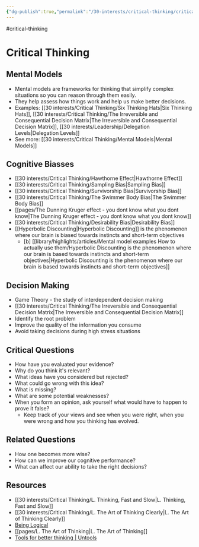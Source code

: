 ```yaml
---
{"dg-publish":true,"permalink":"/30-interests/critical-thinking/critical-thinking/"}
---
```


#critical-thinking

# Critical Thinking

## Mental Models
- Mental models are frameworks for thinking that simplify complex situations so you can reason through them easily.
- They help assess how things work and help us make better decisions.
- Examples: [[30 interests/Critical Thinking/Six Thinking Hats|Six Thinking Hats]], [[30 interests/Critical Thinking/The Irreversible and Consequential Decision Matrix|The Irreversible and Consequential Decision Matrix]], [[30 interests/Leadership/Delegation Levels|Delegation Levels]]
- See more: [[30 interests/Critical Thinking/Mental Models|Mental Models]]

## Cognitive Biasses
- [[30 interests/Critical Thinking/Hawthorne Effect|Hawthorne Effect]]
- [[30 interests/Critical Thinking/Sampling Bias|Sampling Bias]]
- [[30 interests/Critical Thinking/Survivorship Bias|Survivorship Bias]]
- [[30 interests/Critical Thinking/The Swimmer Body Bias|The Swimmer Body Bias]]
- [[pages/The Dunning Kruger effect - you dont know what you dont know|The Dunning Kruger effect - you dont know what you dont know]]
- [[30 interests/Critical Thinking/Desirability Bias|Desirability Bias]]
- [[Hyperbolic Discounting|Hyperbolic Discounting]] is the phenomenon where our brain is biased towards instincts and short-term objectives 
	- [b] [[library/highlights/articles/Mental model examples How to actually use them/Hyperbolic Discounting is the phenomenon where our brain is based towards instincts and short-term objectives|Hyperbolic Discounting is the phenomenon where our brain is based towards instincts and short-term objectives]]

## Decision Making
- Game Theory - the study of interdependent decision making
- [[30 interests/Critical Thinking/The Irreversible and Consequential Decision Matrix|The Irreversible and Consequential Decision Matrix]]
- Identify the root problem
- Improve the quality of the information you consume
- Avoid taking decisions during high stress situations

## Critical Questions
- How have you evaluated your evidence?
- Why do you think it's relevant?
- What ideas have you considered but rejected?
- What could go wrong with this idea?
- What is missing?
- What are some potential weaknesses?
- When you form an opinion, ask yourself what would have to happen to prove it false?
	- Keep track of your views and see when you were right, when you were wrong and how you thinking has evolved.



## Related Questions
- How one becomes more wise?
- How can we improve our cognitive performance? 
- What can affect our ability to take the right decisions?


## Resources
- [[30 interests/Critical Thinking/L. Thinking, Fast and Slow|L. Thinking, Fast and Slow]]
- [[30 interests/Critical Thinking/L. The Art of Thinking Clearly|L. The Art of Thinking Clearly]]
- [Being Logical](obsidian://open?vault=Highlights&file=highlights%2FBooks%2FBeing%20Logical)
- [[pages/L. The Art of Thinking|L. The Art of Thinking]]
- [Tools for better thinking | Untools](https://untools.co)